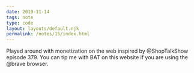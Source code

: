 ```yaml
---
date: 2019-11-14
tags: note
type: code
layout: layouts/default.njk
permalink: /notes/15/index.html
---
```


Played around with monetization on the web inspired by @ShopTalkShow episode 379. You can tip me with BAT on this website if you are using the @brave browser.

